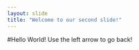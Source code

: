 ```yaml
---
layout: slide
title: "Welcome to our second slide!"
---
```

#Hello World!
Use the left arrow to go back!
